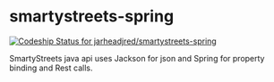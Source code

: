 # smartystreets-spring
[ ![Codeship Status for jarheadjred/smartystreets-spring](https://codeship.io/projects/b33da0b0-b6dc-0132-93ba-769425029524/status)](https://codeship.io/projects/71165)

SmartyStreets java api uses Jackson for json and Spring for property binding and Rest calls.
